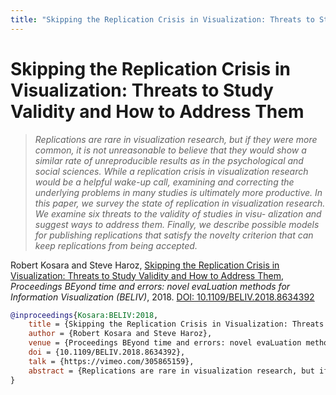 ```yaml
---
title: "Skipping the Replication Crisis in Visualization: Threats to Study Validity and How to Address Them"
---
```


# Skipping the Replication Crisis in Visualization: Threats to Study Validity and How to Address Them

> _Replications are rare in visualization research, but if they were more common, it is not unreasonable to believe that they would show a similar rate of unreproducible results as in the psychological and social sciences. While a replication crisis in visualization research would be a helpful wake-up call, examining and correcting the underlying problems in many studies is ultimately more productive.  In this paper, we survey the state of replication in visualization research. We examine six threats to the validity of studies in visu- alization and suggest ways to address them. Finally, we describe possible models for publishing replications that satisfy the novelty criterion that can keep replications from being accepted._

Robert Kosara and Steve Haroz, <a href="https://media.eagereyes.org/papers/2018/Kosara-BELIV-2018.pdf" target="_blank">Skipping the Replication Crisis in Visualization: Threats to Study Validity and How to Address Them</a>, _Proceedings BEyond time and errors: novel evaLuation methods for Information Visualization (BELIV)_, 2018. <a href="https://dx.doi.org/10.1109/BELIV.2018.8634392" target="_new">DOI: 10.1109/BELIV.2018.8634392</a>


```bibtex
@inproceedings{Kosara:BELIV:2018,
	title = {Skipping the Replication Crisis in Visualization: Threats to Study Validity and How to Address Them},
	author = {Robert Kosara and Steve Haroz},
	venue = {Proceedings BEyond time and errors: novel evaLuation methods for Information Visualization (BELIV)},
	doi = {10.1109/BELIV.2018.8634392},
	talk = {https://vimeo.com/305865159},
	abstract = {Replications are rare in visualization research, but if they were more common, it is not unreasonable to believe that they would show a similar rate of unreproducible results as in the psychological and social sciences. While a replication crisis in visualization research would be a helpful wake-up call, examining and correcting the underlying problems in many studies is ultimately more productive.  In this paper, we survey the state of replication in visualization research. We examine six threats to the validity of studies in visu- alization and suggest ways to address them. Finally, we describe possible models for publishing replications that satisfy the novelty criterion that can keep replications from being accepted.},
}
```

